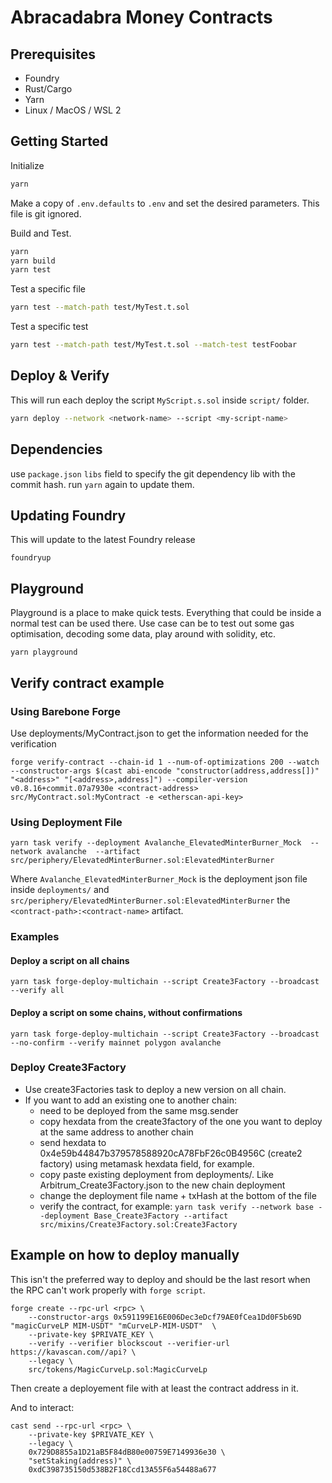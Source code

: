 # Abracadabra Money Contracts

## Prerequisites
- Foundry
- Rust/Cargo
- Yarn
- Linux / MacOS / WSL 2

## Getting Started

Initialize
```sh
yarn
```

Make a copy of `.env.defaults` to `.env` and set the desired parameters. This file is git ignored.

Build and Test.

```sh
yarn
yarn build
yarn test
```

Test a specific file
```sh
yarn test --match-path test/MyTest.t.sol
```

Test a specific test
```sh
yarn test --match-path test/MyTest.t.sol --match-test testFoobar
```

## Deploy & Verify
This will run each deploy the script `MyScript.s.sol` inside `script/` folder.
```sh
yarn deploy --network <network-name> --script <my-script-name>
```

## Dependencies
use `package.json` `libs` field to specify the git dependency lib with the commit hash.
run `yarn` again to update them.

## Updating Foundry
This will update to the latest Foundry release
```
foundryup
```

## Playground
Playground is a place to make quick tests. Everything that could be inside a normal test can be used there.
Use case can be to test out some gas optimisation, decoding some data, play around with solidity, etc.
```
yarn playground
```

## Verify contract example

### Using Barebone Forge
Use deployments/MyContract.json to get the information needed for the verification

```
forge verify-contract --chain-id 1 --num-of-optimizations 200 --watch --constructor-args $(cast abi-encode "constructor(address,address[])" "<address>" "[<address>,address]") --compiler-version v0.8.16+commit.07a7930e <contract-address> src/MyContract.sol:MyContract -e <etherscan-api-key>
```

### Using Deployment File
```
yarn task verify --deployment Avalanche_ElevatedMinterBurner_Mock  --network avalanche  --artifact src/periphery/ElevatedMinterBurner.sol:ElevatedMinterBurner
```

Where `Avalanche_ElevatedMinterBurner_Mock` is the deployment json file inside `deployments/` and `src/periphery/ElevatedMinterBurner.sol:ElevatedMinterBurner` the `<contract-path>:<contract-name>` artifact.

### Examples
#### Deploy a script on all chains
```
yarn task forge-deploy-multichain --script Create3Factory --broadcast --verify all
```

#### Deploy a script on some chains, without confirmations
```
yarn task forge-deploy-multichain --script Create3Factory --broadcast --no-confirm --verify mainnet polygon avalanche
```

### Deploy Create3Factory
- Use create3Factories task to deploy a new version on all chain.
- If you want to add an existing one to another chain:
    - need to be deployed from the same msg.sender
    - copy hexdata from the create3factory of the one you want to deploy at the same address to another chain
    - send hexdata to 0x4e59b44847b379578588920cA78FbF26c0B4956C (create2 factory) using metamask hexdata field, for example.
    - copy paste existing deployment from deployments/. Like Arbitrum_Create3Factory.json to the new chain deployment
    - change the deployment file name + txHash at the bottom of the file
    - verify the contract, for example:
        `yarn task verify --network base --deployment Base_Create3Factory --artifact src/mixins/Create3Factory.sol:Create3Factory`

## Example on how to deploy manually
This isn't the preferred way to deploy and should be the last resort when the RPC can't work properly with `forge script`.

```
forge create --rpc-url <rpc> \
    --constructor-args 0x591199E16E006Dec3eDcf79AE0fCea1Dd0F5b69D "magicCurveLP MIM-USDT" "mCurveLP-MIM-USDT"  \
    --private-key $PRIVATE_KEY \
    --verify --verifier blockscout --verifier-url https://kavascan.com//api? \
    --legacy \
    src/tokens/MagicCurveLp.sol:MagicCurveLp
```

Then create a deployement file with at least the contract address in it.

And to interact:

```
cast send --rpc-url <rpc> \
    --private-key $PRIVATE_KEY \
    --legacy \
    0x729D8855a1D21aB5F84dB80e00759E7149936e30 \
    "setStaking(address)" \
    0xdC398735150d538B2F18Ccd13A55F6a54488a677
```
